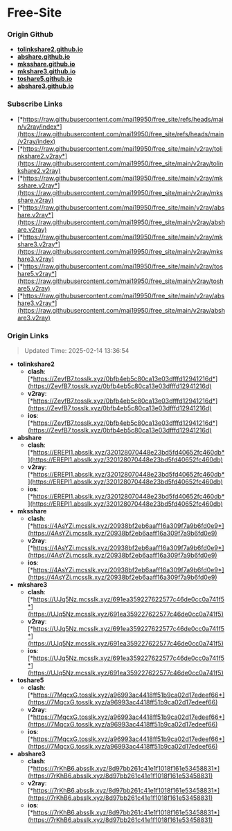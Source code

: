 # Free-Site

### Origin Github

- [**tolinkshare2.github.io**](https://github.com/tolinkshare2/tolinkshare2.github.io)
- [**abshare.github.io**](https://github.com/abshare/abshare.github.io)
- [**mksshare.github.io**](https://github.com/mksshare/mksshare.github.io)
- [**mkshare3.github.io**](https://github.com/mkshare3/mkshare3.github.io)
- [**toshare5.github.io**](https://github.com/toshare5/toshare5.github.io)
- [**abshare3.github.io**](https://github.com/abshare3/abshare3.github.io)

### Subscribe Links

- [*https://raw.githubusercontent.com/mai19950/free_site/refs/heads/main/v2ray/index*](https://raw.githubusercontent.com/mai19950/free_site/refs/heads/main/v2ray/index)
- [*https://raw.githubusercontent.com/mai19950/free_site/main/v2ray/tolinkshare2.v2ray*](https://raw.githubusercontent.com/mai19950/free_site/main/v2ray/tolinkshare2.v2ray)
- [*https://raw.githubusercontent.com/mai19950/free_site/main/v2ray/mksshare.v2ray*](https://raw.githubusercontent.com/mai19950/free_site/main/v2ray/mksshare.v2ray)
- [*https://raw.githubusercontent.com/mai19950/free_site/main/v2ray/abshare.v2ray*](https://raw.githubusercontent.com/mai19950/free_site/main/v2ray/abshare.v2ray)
- [*https://raw.githubusercontent.com/mai19950/free_site/main/v2ray/mkshare3.v2ray*](https://raw.githubusercontent.com/mai19950/free_site/main/v2ray/mkshare3.v2ray)
- [*https://raw.githubusercontent.com/mai19950/free_site/main/v2ray/toshare5.v2ray*](https://raw.githubusercontent.com/mai19950/free_site/main/v2ray/toshare5.v2ray)
- [*https://raw.githubusercontent.com/mai19950/free_site/main/v2ray/abshare3.v2ray*](https://raw.githubusercontent.com/mai19950/free_site/main/v2ray/abshare3.v2ray)

### Origin Links

> Updated Time: 2025-02-14 13:36:54

- **tolinkshare2**
  - **clash**: [*https://ZevfB7.tosslk.xyz/0bfb4eb5c80ca13e03dfffd12941216d*](https://ZevfB7.tosslk.xyz/0bfb4eb5c80ca13e03dfffd12941216d)
  - **v2ray**: [*https://ZevfB7.tosslk.xyz/0bfb4eb5c80ca13e03dfffd12941216d*](https://ZevfB7.tosslk.xyz/0bfb4eb5c80ca13e03dfffd12941216d)
  - **ios**: [*https://ZevfB7.tosslk.xyz/0bfb4eb5c80ca13e03dfffd12941216d*](https://ZevfB7.tosslk.xyz/0bfb4eb5c80ca13e03dfffd12941216d)
- **abshare**
  - **clash**: [*https://EREPI1.absslk.xyz/320128070448e23bd5fd40652fc460db*](https://EREPI1.absslk.xyz/320128070448e23bd5fd40652fc460db)
  - **v2ray**: [*https://EREPI1.absslk.xyz/320128070448e23bd5fd40652fc460db*](https://EREPI1.absslk.xyz/320128070448e23bd5fd40652fc460db)
  - **ios**: [*https://EREPI1.absslk.xyz/320128070448e23bd5fd40652fc460db*](https://EREPI1.absslk.xyz/320128070448e23bd5fd40652fc460db)
- **mksshare**
  - **clash**: [*https://4AsYZi.mcsslk.xyz/20938bf2eb6aaff16a309f7a9b6fd0e9*](https://4AsYZi.mcsslk.xyz/20938bf2eb6aaff16a309f7a9b6fd0e9)
  - **v2ray**: [*https://4AsYZi.mcsslk.xyz/20938bf2eb6aaff16a309f7a9b6fd0e9*](https://4AsYZi.mcsslk.xyz/20938bf2eb6aaff16a309f7a9b6fd0e9)
  - **ios**: [*https://4AsYZi.mcsslk.xyz/20938bf2eb6aaff16a309f7a9b6fd0e9*](https://4AsYZi.mcsslk.xyz/20938bf2eb6aaff16a309f7a9b6fd0e9)
- **mkshare3**
  - **clash**: [*https://UJq5Nz.mcsslk.xyz/691ea359227622577c46de0cc0a741f5*](https://UJq5Nz.mcsslk.xyz/691ea359227622577c46de0cc0a741f5)
  - **v2ray**: [*https://UJq5Nz.mcsslk.xyz/691ea359227622577c46de0cc0a741f5*](https://UJq5Nz.mcsslk.xyz/691ea359227622577c46de0cc0a741f5)
  - **ios**: [*https://UJq5Nz.mcsslk.xyz/691ea359227622577c46de0cc0a741f5*](https://UJq5Nz.mcsslk.xyz/691ea359227622577c46de0cc0a741f5)
- **toshare5**
  - **clash**: [*https://7MqcxG.tosslk.xyz/a96993ac4418ff51b9ca02d17edeef66*](https://7MqcxG.tosslk.xyz/a96993ac4418ff51b9ca02d17edeef66)
  - **v2ray**: [*https://7MqcxG.tosslk.xyz/a96993ac4418ff51b9ca02d17edeef66*](https://7MqcxG.tosslk.xyz/a96993ac4418ff51b9ca02d17edeef66)
  - **ios**: [*https://7MqcxG.tosslk.xyz/a96993ac4418ff51b9ca02d17edeef66*](https://7MqcxG.tosslk.xyz/a96993ac4418ff51b9ca02d17edeef66)
- **abshare3**
  - **clash**: [*https://7rKhB6.absslk.xyz/8d97bb261c41e1f1018f161e53458831*](https://7rKhB6.absslk.xyz/8d97bb261c41e1f1018f161e53458831)
  - **v2ray**: [*https://7rKhB6.absslk.xyz/8d97bb261c41e1f1018f161e53458831*](https://7rKhB6.absslk.xyz/8d97bb261c41e1f1018f161e53458831)
  - **ios**: [*https://7rKhB6.absslk.xyz/8d97bb261c41e1f1018f161e53458831*](https://7rKhB6.absslk.xyz/8d97bb261c41e1f1018f161e53458831)
